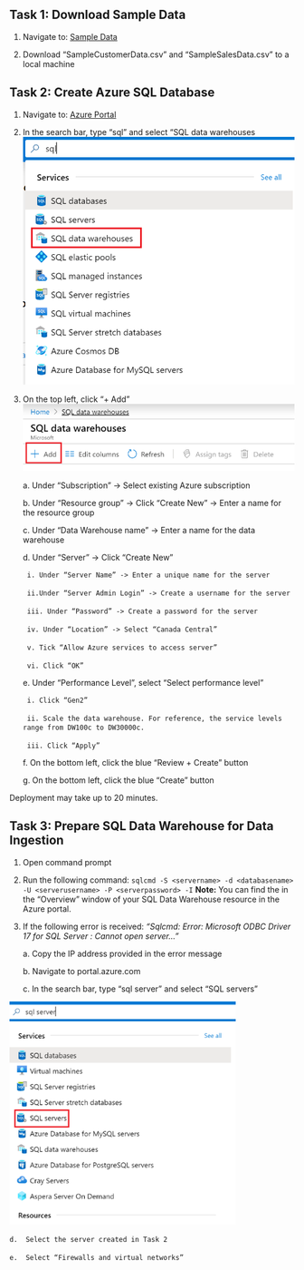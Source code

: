 ##  Task 1: Download Sample Data


1. Navigate to: [Sample Data](https://github.com/matthewrodin/AzureAnalysisServices-SlidingWindowPartitioning/tree/master/Sample%20Data)

2. Download “SampleCustomerData.csv” and “SampleSalesData.csv” to a local machine


##  Task 2: Create Azure SQL Database

1. Navigate to: [Azure Portal](https://portal.azure.com/)

2. In the search bar, type “sql” and select “SQL data warehouses
![](./Pictures/aas1.png)

3. On the top left, click “+ Add”</br>
![](./Pictures/aas2.png)

    a. Under “Subscription” -> Select existing Azure subscription 
    
    b. Under “Resource group” -> Click “Create New” -> Enter a name for the resource group
    
    c. Under “Data Warehouse name” -> Enter a name for the data warehouse
    
    d. Under “Server” -> Click “Create New” 
    
        i. Under “Server Name” -> Enter a unique name for the server
        
        ii.Under “Server Admin Login” -> Create a username for the server
        
        iii. Under “Password” -> Create a password for the server

		iv. Under “Location” -> Select “Canada Central”

		v. Tick “Allow Azure services to access server”

		vi. Click “OK”

	e. Under “Performance Level”, select “Select performance level”

		i. Click “Gen2”

		ii. Scale the data warehouse. For reference, the service levels range from DW100c to DW30000c. 

		iii. Click “Apply”

	f. On the bottom left, click the blue “Review + Create” button

	g. On the bottom left, click the blue “Create” button


Deployment may take up to 20 minutes.

##  Task 3: Prepare SQL Data Warehouse for Data Ingestion
1. Open command prompt
2. Run the following command:
`sqlcmd -S <servername> -d <databasename> -U <serverusername> -P <serverpassword> -I`
**Note:** You can find the <servername> in the “Overview” window of your SQL Data Warehouse resource in the Azure portal.
3. If the following error is received: *“Sqlcmd: Error: Microsoft ODBC Driver 17 for SQL Server : Cannot open server…”*

	a.	Copy the IP address provided in the error message

	b.	Navigate to portal.azure.com

	c.	In the search bar, type “sql server” and select “SQL servers”
<img src="./Pictures/aas3.png" width="400">

	d.	Select the server created in Task 2

	e.	Select “Firewalls and virtual networks”






